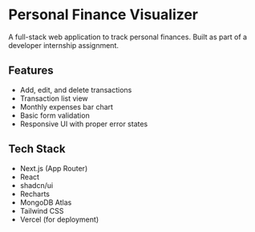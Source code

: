 # Personal Finance Visualizer

A full-stack web application to track personal finances. Built as part of a developer internship assignment.

## Features

- Add, edit, and delete transactions
- Transaction list view
- Monthly expenses bar chart
- Basic form validation
- Responsive UI with proper error states

## Tech Stack

- Next.js (App Router)
- React
- shadcn/ui
- Recharts
- MongoDB Atlas
- Tailwind CSS
- Vercel (for deployment)
